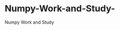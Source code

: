   # Numpy-Work-and-Study-
Numpy Work and Study 
                
                
              
                     
                  
                                                         
                             
                  
                    
                                                       
                                                 
                                                                                 
                                                                                                                        
                                                
                                                                                          
                                                                                         
                                                                                                                                   
                                                                                                           
                                                                                          
                                                                                                               
                                                                                
                                                                               
                                                                        
                    
